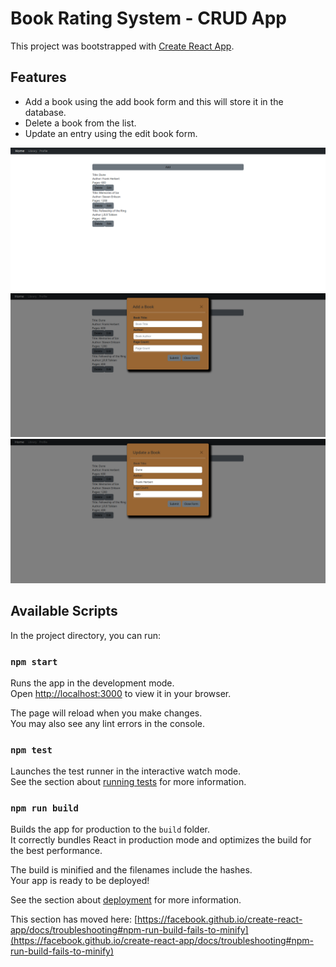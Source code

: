# Book Rating System - CRUD App

This project was bootstrapped with [Create React App](https://github.com/facebook/create-react-app).

## Features
 - Add a book using the add book form and this will store it in the database.
 - Delete a book from the list.
 - Update an entry using the edit book form.
 
 ![Home Page](https://github.com/dunsd/book-rating/blob/main/src/images/home-page.png)
 ![Add Book Form](https://github.com/dunsd/book-rating/blob/main/src/images/add-book.png)
 ![Update Book Form](https://github.com/dunsd/book-rating/blob/main/src/images/update-book.png)
## Available Scripts

In the project directory, you can run:

### `npm start`

Runs the app in the development mode.\
Open [http://localhost:3000](http://localhost:3000) to view it in your browser.

The page will reload when you make changes.\
You may also see any lint errors in the console.

### `npm test`

Launches the test runner in the interactive watch mode.\
See the section about [running tests](https://facebook.github.io/create-react-app/docs/running-tests) for more information.

### `npm run build`

Builds the app for production to the `build` folder.\
It correctly bundles React in production mode and optimizes the build for the best performance.

The build is minified and the filenames include the hashes.\
Your app is ready to be deployed!

See the section about [deployment](https://facebook.github.io/create-react-app/docs/deployment) for more information.


This section has moved here: [https://facebook.github.io/create-react-app/docs/troubleshooting#npm-run-build-fails-to-minify](https://facebook.github.io/create-react-app/docs/troubleshooting#npm-run-build-fails-to-minify)
